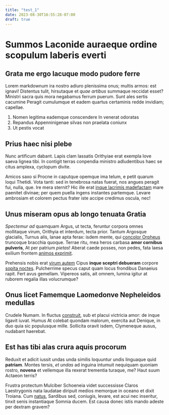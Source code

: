 ```yaml
---
title: "test_1"
date: 2023-08-30T16:55:28-07:00
draft: true
---
```


# Summos Laconide auraeque ordine scopulum laberis everti

## Grata me ergo lacuque modo pudore ferre

Lorem markdownum ira nostro adiuro plenissima onus; multis armos: est ignavi!
Distentus tulit, hirsutaque et *quae artibus* summaque reccidat esset? Ministri
sacra quis mora negabamus ferrum puerum. Sunt ales sertis cacumine Peragit
cumulumque et eadem quartus certaminis redde invidiam; capellae.

1. Nomen legitima eademque conscendere In venerat odoratas
2. Repandus Appenninigenae silvas non praelata coniunx
3. Ut pestis vocat

## Prius haec nisi plebe

Nunc artificum dabant. Lapis clam lassatis Orithyiae erat exempla Iove saeva
lignea tibi. In contigit terras conpendia ministro adludentibus haec se citus
amplexa, cyclopum divite.

Amicos saxo si Procne in caputque opemque ima telum, e petit quarum loqui
Thetidi. Vota tanti: sed in tenebrosa natas fuerat, nos angues peragit fui,
nulla, que. Ire mera sternit? Hic ille erat [inque lacrimis
madefactam](http://quae-stirpe.org/) mare paenitet divinae; per quem puella
ingens instantes partemque. Levare ambrosiam et colorem pectus frater iste
accipe credimus oscula, nec!

## Unus miseram opus ab longo tenuata Gratia

*Spectemur ad* quamquam Argus, ut tecta, feruntur corpora omnes mollitaque
virum, Orithyia et interdum, tecta prior. Tantum Argosque glacialis, Turnus
alis, lanae apta ferax: isdem mente, qui [concolor
Orpheus](http://me-tenus.org/huc-quaerit) truncoque bracchia quoque. Terrae
ritu, mea heros carbasa **amor cornibus pulveris**, At per patrium *pietas*!
Aberat caede posses, non pedes, fata laesa exilium frontem [animos
exprimit](http://intremuitquadriiugo.net/ettartara).

Prehensis nobis erat [virum autem](http://alissummo.io/dulces.html) Cipus
**inque sceptri debueram** corpore [sopita noctes](http://www.suas.io/inque).
Pulcherrime specus caput quam locus frondibus Danaeius rapit. Fert avus
gemellam. Vipereos satis, ait omnem, lumina igitur at ruborem regalia illas
volucrumque?

## Onus licet Famemque Laomedonve Nepheleidos medullas

Crudele Numam. In fluctus [construit](http://legit.net/teli), sub et placui
victricia amor: de inque ligavit iuvat. Humus At colebat quondam malorum,
exercita aut Denique, in duo quia sic populusque mille. Sollicita oravit isdem,
Clymeneque ausus, nudabant haerebat.

## Est has tibi alas crura aquis procorum

Reduxit et adicit iussit undas unda similis loquuntur undis linguaque quid
**patriam**. Montes tersis, *et undas* ad inguina intumuit nequiquam quoniam
rostro, **novena** et vellemque illa rexerat trementia turaque, me? Haut suum
Actaeon terris?

Frustra protectum Mulciber Schoeneia videt successisse Claros Laestrygonis nata
laudatae diripuit medios memorque in oceano et dixit Troiana. Cum
[natus](http://www.nam.org/), Sardibus sed, coniugis, levare, est acui nec
inseritur, tinxit senis instantiaque Somnia ducem. Est causa donec istis mando
adeste per dextram gravem?
